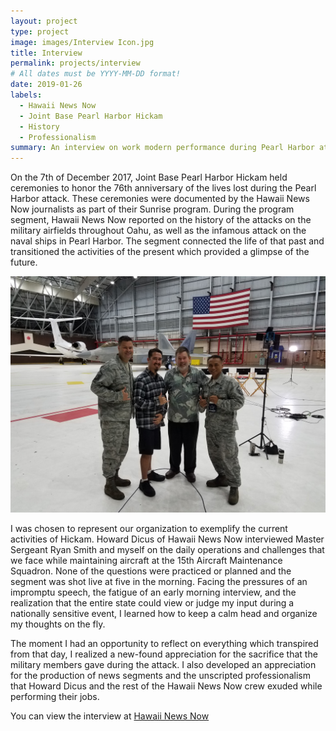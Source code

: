 ```yaml
---
layout: project
type: project
image: images/Interview Icon.jpg
title: Interview
permalink: projects/interview
# All dates must be YYYY-MM-DD format!
date: 2019-01-26
labels:
  - Hawaii News Now
  - Joint Base Pearl Harbor Hickam
  - History
  - Professionalism
summary: An interview on work modern performance during Pearl Harbor attack rememberance.
---
```



On the 7th of December 2017, Joint Base Pearl Harbor Hickam held ceremonies to honor the 76th anniversary of the lives lost during the Pearl Harbor attack.  These ceremonies were documented by the Hawaii News Now journalists as part of their Sunrise program.  During the program segment, Hawaii News Now reported on the history of the attacks on the military airfields throughout Oahu, as well as the infamous attack on the naval ships in Pearl Harbor.  The segment connected the life of that past and transitioned the activities of the present which provided a glimpse of the future.

 <img class="ui medium right floated rounded image" src="../images/20171207_054843.jpg">
 
I was chosen to represent our organization to exemplify the current activities of Hickam.  Howard Dicus of Hawaii News Now interviewed Master Sergeant Ryan Smith and myself on the daily operations and challenges that we face while maintaining aircraft at the 15th Aircraft Maintenance Squadron.  None of the questions were practiced or planned and the segment was shot live at five in the morning.  Facing the pressures of an impromptu speech, the fatigue of an early morning interview, and the realization that the entire state could view or judge my input during a nationally sensitive event, I learned how to keep a calm head and organize my thoughts on the fly. 

The moment I had an opportunity to reflect on everything which transpired from that day, I realized a new-found appreciation for the sacrifice that the military members gave during the attack.  I also developed an appreciation for the production of news segments and the unscripted professionalism that Howard Dicus and the rest of the Hawaii News Now crew exuded while performing their jobs.

 
 You can view the interview at [Hawaii News Now](http://www.hawaiinewsnow.com/clip/13964389/sunrise-on-the-road-joint-base-pearl-harbor-hickam-aircraft-maintenance/)

